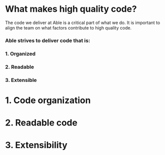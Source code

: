 # What makes high quality code?

The code we deliver at Able is a critical part of what we do. It is important to align the team on what factors contribute to high quality code. 

### Able strives to deliver code that is: ###

### 1. Organized
### 2. Readable
### 3. Extensible

# 1. Code organization

# 2. Readable code

# 3. Extensibility